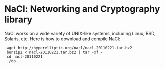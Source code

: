 # NaCl: Networking and Cryptography library

NaCl works on a wide variety of UNIX-like systems, including Linux, BSD, Solaris, etc. Here is how to download and compile NaCl:

     wget http://hyperelliptic.org/nacl/nacl-20110221.tar.bz2
     bunzip2 < nacl-20110221.tar.bz2 | tar -xf -
     cd nacl-20110221
     ./do
